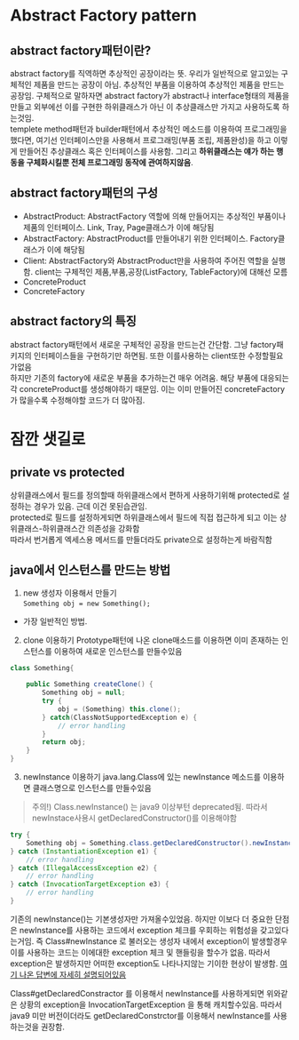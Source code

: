 # Abstract Factory pattern

## abstract factory패턴이란?
abstract factory를 직역하면 추상적인 공장이라는 뜻. 우리가 일반적으로 알고있는 구체적인 제품을 만드는 공장이 아님. 추상적인 부품을 이용하여 추상적인 제품을 만드는 공장임. 구체적으로 말하자면 abstract factory가 abstract나 interface형태의 제품을 만들고 외부에선 이를 구현한 하위클래스가 아닌 이 추상클래스만 가지고 사용하도록 하는것임.  
templete method패턴과 builder패턴에서 추상적인 메소드를 이용하여 프로그래밍을 했다면, 여기선 인터페이스만을 사용해서 프로그래밍(부품 조립, 제품완성)을 하고 이렇게 만들어진 추상클래스 혹은 인터페이스를 사용함. 그리고 **하위클래스는 얘가 하는 행동을 구체화시킬뿐 전체 프로그래밍 동작에 관여하지않음**.  

## abstract factory패턴의 구성
- AbstractProduct: AbstractFactory 역할에 의해 만들어지는 추상적인 부품이나 제품의 인터페이스. Link, Tray, Page클래스가 이에 해당됨
- AbstractFactory: AbstractProduct를 만들어내기 위한 인터페이스. Factory클래스가 이에 해당됨
- Client: AbstractFactory와 AbstractProduct만을 사용하여 주어진 역할을 실행함. client는 구체적인 제품,부품,공장(ListFactory, TableFactory)에 대해선 모름
- ConcreteProduct
- ConcreteFactory

## abstract factory의 특징
abstract factory패턴에서 새로운 구체적인 공장을 만드는건 간단함. 그냥 factory패키지의 인터페이스들을 구현하기만 하면됨. 또한 이를사용하는 client또한 수정할필요가없음  
하지만 기존의 factory에 새로운 부품을 추가하는건 매우 어려움. 해당 부품에 대응되는 각 concreteProduct를 생성해야하기 때문임. 이는 이미 만들어진 concreteFactory가 많을수록 수정해야할 코드가 더 많아짐.  

# 잠깐 샛길로 

## private vs protected

상위클래스에서 필드를 정의할때 하위클래스에서 편하게 사용하기위해 protected로 설정하는 경우가 있음. 근데 이건 못된습관임.   
protected로 필드를 설정하게되면 하위클래스에서 필드에 직접 접근하게 되고 이는 상위클래스-하위클래스간 의존성을 강화함  
따라서 번거롭게 엑세스용 메서드를 만들더라도 private으로 설정하는게 바람직함  

## java에서 인스턴스를 만드는 방법
1. new 생성자 이용해서 만들기  
`Something obj = new Something();`  
- 가장 일반적인 방법.

2. clone 이용하기
Prototype패턴에 나온 clone매소드를 이용하면 이미 존재하는 인스턴스를 이용하여 새로운 인스턴스를 만들수있음  

```java
class Something{

    public Something createClone() {
        Something obj = null;
        try {
            obj = (Something) this.clone();
        } catch(ClassNotSupportedException e) {
            // error handling
        }
        return obj;
    }
}
```
3. newInstance 이용하기
java.lang.Class에 있는 newInstance 메소드를 이용하면 클래스명으로 인스턴스를 만들수있음  

> 주의!)
Class.newInstance() 는 java9 이상부턴 deprecated됨. 따라서 newInstace사용시 getDeclaredConstructor()를 이용해야함  

```java
try {
    Something obj = Something.class.getDeclaredConstructor().newInstance();
} catch (InstantiationException e1) {
    // error handling
} catch (IllegalAccessException e2) {
    // error handling
} catch (InvocationTargetException e3) {
    // error handling
}
```

기존의 newInstance()는 기본생성자만 가져올수있었음. 하지만 이보다 더 중요한 단점은 newInstance를 사용하는 코드에서 exception 체크를 우회하는 위험성을 갖고있다는거임. 
즉 Class#newInstance 로 불러오는 생성자 내에서 exception이 발생할경우 이를 사용하는 코드는 이에대한 exception 체크 및 핸들링을 할수가 없음. 따라서 exception은 발생하지만 어떠한 exception도 나타나지않는 기이한 현상이 발생함. [여기 나온 답변에 자세히 설명되어있음](https://stackoverflow.com/questions/195321/why-is-class-newinstance-evil#answer-53014482)  

Class#getDeclaredConstractor 를 이용해서 newInstance를 사용하게되면 위와같은 상황의 exception을 InvocationTargetException 을 통해 캐치할수있음. 따라서 java9 미만 버전이더라도 getDeclaredConstrctor를 이용해서 newInstance를 사용하는것을 권장함.  
